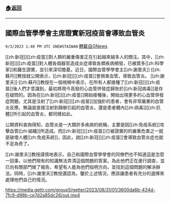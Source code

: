 ###  [:house:返回](README.md)
---


## 國際血管學學會主席證實新冠疫苗會導致血管炎
`9/3/2023 1:40 PM UTC GNEWSTAIWAN` [轉載自GNews](https://gnews.org/articles/1639082)



  
[[zh:新冠]][[zh:疫苗]]對人類的嚴重傷害正在引起越來越多人的關注。其中，[[zh:新冠]][[zh:疫苗]]對人體各個器官造成炎症導致各類疾病頻發，已被眾多[[zh:科學家]]和醫生證實，並引來深切擔憂。近日，國際血管學學會主[[zh:謝里夫]]·[[zh:蘇丹]]教授就公開表示，[[zh:新冠]][[zh:疫苗]]會損害血管，導致血管炎。
[[zh:謝里夫]]·[[zh:蘇丹]]教授在一個視頻中表示，在所有人都接種了[[zh:新冠]][[zh:疫苗]]後人們才意識到，最初將現今高發的心血管併發症歸咎於[[zh:新冠病毒]]是存在疑問的。因為在[[zh:新冠]][[zh:疫苗]]開始接種後，開始出現更多的心血管併發症問題，尤其是注射了[[zh:新冠]][[zh:疫苗]]加強針的患者，會有非常嚴重的血管炎反應。無論是直接注射到靜脈引起的血管炎，還是患者體內[[zh:病毒]][[zh:抗體]]所引起的血管炎，都同樣如此。

  

公開資料查詢得知，血管炎是一大類許多疾病的統稱，主要是因[[zh:免疫系統]]攻擊血管[[zh:組織]]所造成。而[[zh:新冠]][[zh:疫苗]]已被證實的的嚴重危害之一就是破壞人體[[zh:免疫系統]]，因此，說[[zh:新冠]][[zh:疫苗]]會導致血管炎症也就不足為奇了。

  

[[zh:謝里夫]]教授謹慎地表示，自己和國際血管學學會的同僚們也不知道這是怎麼一回事，以他們現有的知識無法弄清這個問題的答案。為此他們正在進行調查，並已向有關部門做了報告，希望有人能為他們指明方向，並找到這個問題的解決辦法。同時，[[zh:謝里夫]]教授還認為，鑒於上述情況，應該讓患者有充分的選擇來處理他們自己的情況。


https://media.gettr.com/group5/getter/2023/08/31/01/3600da6b-434d-7fc9-d98b-ce7d2a85dc26/out.mp4


